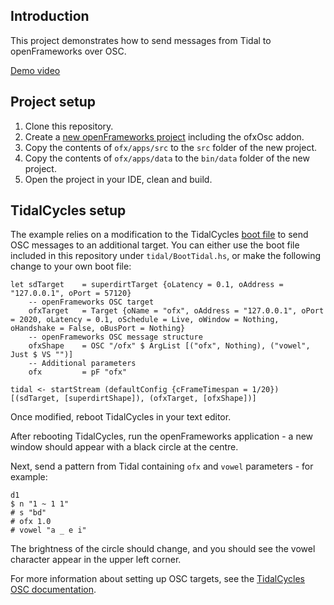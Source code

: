 <h2>Introduction</h2>

This project demonstrates how to send messages from Tidal to openFrameworks over OSC.

[Demo video](https://vimeo.com/779945173)

<h2>Project setup</h2>

1. Clone this repository.
2. Create a [new openFrameworks project](https://openframeworks.cc/learning/01_basics/create_a_new_project/) including the ofxOsc addon.
3. Copy the contents of `ofx/apps/src` to the `src` folder of the new project.
4. Copy the contents of `ofx/apps/data` to the `bin/data` folder of the new project.
5. Open the project in your IDE, clean and build.

<h2>TidalCycles setup</h2>

The example relies on a modification to the TidalCycles [boot file](https://tidalcycles.org/docs/configuration/boot-tidal/) to send OSC messages to an additional target. You can either use the boot file included in this repository under `tidal/BootTidal.hs`, or make the following change to your own boot file:

```
let sdTarget    = superdirtTarget {oLatency = 0.1, oAddress = "127.0.0.1", oPort = 57120}
    -- openFrameworks OSC target
    ofxTarget   = Target {oName = "ofx", oAddress = "127.0.0.1", oPort = 2020, oLatency = 0.1, oSchedule = Live, oWindow = Nothing, oHandshake = False, oBusPort = Nothing}
    -- openFrameworks OSC message structure
    ofxShape    = OSC "/ofx" $ ArgList [("ofx", Nothing), ("vowel", Just $ VS "")]
    -- Additional parameters
    ofx         = pF "ofx"

tidal <- startStream (defaultConfig {cFrameTimespan = 1/20}) [(sdTarget, [superdirtShape]), (ofxTarget, [ofxShape])]
```

Once modified, reboot TidalCycles in your text editor.

After rebooting TidalCycles, run the openFrameworks application - a new window should appear with a black circle at the centre. 

Next, send a pattern from Tidal containing `ofx` and `vowel` parameters - for example:

```
d1
$ n "1 ~ 1 1"
# s "bd"
# ofx 1.0
# vowel "a _ e i"
```

The brightness of the circle should change, and you should see the vowel character appear in the upper left corner.

For more information about setting up OSC targets, see the [TidalCycles OSC documentation](http://tidalcycles.org/docs/configuration/MIDIOSC/osc/).
